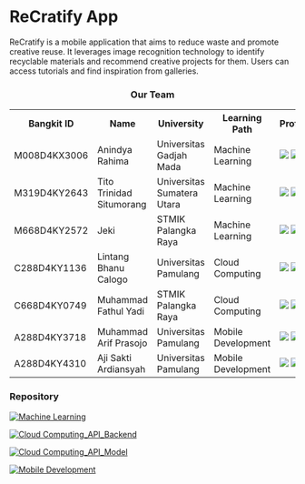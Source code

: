 # ReCratify App
ReCratify is a mobile application that aims to reduce waste and promote creative reuse. It leverages image recognition technology to identify recyclable materials and recommend creative projects for them. Users can access tutorials and find inspiration from galleries.


<div align="center">
    <h3>Our Team</h3>
    <table align="center">
        <tr>
            <th>Bangkit ID</th>
            <th>Name</th>
            <th>University</th>
            <th>Learning Path</th>
            <th>Profile</th>
        </tr>
        <tr>
            <td>M008D4KX3006</td>
            <td>Anindya Rahima</td>
            <td>Universitas Gadjah Mada</td>
            <td>Machine Learning</td>
            <td>
                <a href="https://www.linkedin.com/in/anindyarahima/"><img src="https://img.shields.io/badge/linkedin-%230077B5.svg?style=for-the-badge&logo=linkedin&logoColor=white"></a>
                <a href="https://github.com/anindya-ninda"><img src="https://img.shields.io/badge/github-121013?style=for-the-badge&logo=github&logoColor=white"></a>
            </td>
        </tr>
        <tr>
            <td>M319D4KY2643</td>
            <td>Tito Trinidad Situmorang</td>
            <td>Universitas Sumatera Utara</td>
            <td>Machine Learning</td>
            <td>
                <a href="https://www.linkedin.com/in/titotrinidad/"><img src="https://img.shields.io/badge/linkedin-%230077B5.svg?style=for-the-badge&logo=linkedin&logoColor=white"></a>
                <a href="https://github.com/titostmrg"><img src="https://img.shields.io/badge/github-121013?style=for-the-badge&logo=github&logoColor=white"></a>
            </td>
        </tr>
        <tr>
            <td>M668D4KY2572</td>
            <td>Jeki</td>
            <td>STMIK Palangka Raya</td>
            <td>Machine Learning</td>
            <td>
                <a href="https://www.linkedin.com/in/jekibaringei/"><img src="https://img.shields.io/badge/linkedin-%230077B5.svg?style=for-the-badge&logo=linkedin&logoColor=white"></a>
                <a href="https://github.com/jekibaringei"><img src="https://img.shields.io/badge/github-121013?style=for-the-badge&logo=github&logoColor=white"></a>
            </td>
        </tr>
        <tr>
            <td>C288D4KY1136</td>
            <td>Lintang Bhanu Calogo</td>
            <td>Universitas Pamulang</td>
            <td>Cloud Computing</td>
            <td>
                <a href="https://www.linkedin.com/in/lintangbhanucalogo/"><img src="https://img.shields.io/badge/linkedin-%230077B5.svg?style=for-the-badge&logo=linkedin&logoColor=white"></a>
                <a href="https://github.com/lintangbhanu"><img src="https://img.shields.io/badge/github-121013?style=for-the-badge&logo=github&logoColor=white"></a>
            </td>
        </tr>
        <tr>
            <td>C668D4KY0749</td>
            <td>Muhammad Fathul Yadi</td>
            <td>STMIK Palangka Raya</td>
            <td>Cloud Computing</td>
            <td>
                <a href="https://www.linkedin.com/in/muhammad-fathul-yadi-5864b32bb/"><img src="https://img.shields.io/badge/linkedin-%230077B5.svg?style=for-the-badge&logo=linkedin&logoColor=white"></a>
                <a href="https://github.com/fathulyadi"><img src="https://img.shields.io/badge/github-121013?style=for-the-badge&logo=github&logoColor=white"></a>
            </td>
        </tr>
        <tr>
            <td>A288D4KY3718</td>
            <td>Muhammad Arif Prasojo</td>
            <td>Universitas Pamulang</td>
            <td>Mobile Development</td>
            <td>
                <a href="https://www.linkedin.com/in/muhammad-arif-prasojo-a8b6502b5/"><img src="https://img.shields.io/badge/linkedin-%230077B5.svg?style=for-the-badge&logo=linkedin&logoColor=white"></a>
                <a href="https://github.com/ArifPrasojo123"><img src="https://img.shields.io/badge/github-121013?style=for-the-badge&logo=github&logoColor=white"></a>
            </td>
        </tr>
        <tr>
            <td>A288D4KY4310</td>
            <td>Aji Sakti Ardiansyah</td>
            <td>Universitas Pamulang</td>
            <td>Mobile Development</td>
            <td>
                <a href="https://www.linkedin.com/in/aji-sakti-ardiansyah/"><img src="https://img.shields.io/badge/linkedin-%230077B5.svg?style=for-the-badge&logo=linkedin&logoColor=white"></a>
                <a href="https://github.com/ajisakty"><img src="https://img.shields.io/badge/github-121013?style=for-the-badge&logo=github&logoColor=white"></a>
            </td>
        </tr>
    </table>
</div>

### Repository

[![Machine Learning](https://img.shields.io/badge/Machine%20learning-121013?style=for-the-badge&logo=github&logoColor=white)](https://github.com/ReCratify/Model-ReCratify)

[![Cloud Computing_API_Backend](https://img.shields.io/badge/Cloud%20Computing%20API-121013?style=for-the-badge&logo=github&logoColor=white)](https://github.com/ReCratify/Backend-ReCratify)

[![Cloud Computing_API_Model](https://img.shields.io/badge/Cloud%20Computing%20API-121013?style=for-the-badge&logo=github&logoColor=white)](https://github.com/ReCratify/API-prediction-ReCratify)

[![Mobile Development](https://img.shields.io/badge/Mobile%20Development-121013?style=for-the-badge&logo=github&logoColor=white)]('')
